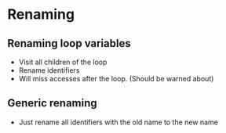 # Renaming
## Renaming loop variables
- Visit all children of the loop
- Rename identifiers
- Will miss accesses after the loop. (Should be warned about)
## Generic renaming
- Just rename all identifiers with the old name to the new name

